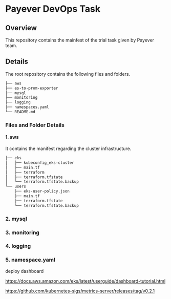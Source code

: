 # Payever DevOps Task

## Overview

This repository contains the mainfest of the trial task given by Payever team.

## Details

The root repository contains the following files and folders.

```bash
├── aws
├── es-to-prom-exporter
├── mysql
├── monitoring
├── logging
├── namespaces.yaml
└── README.md
```

### Files and Folder Details




#### 1. aws

It contains the manifest regarding the cluster infrastructure.

```bash
├── eks
│   ├── kubeconfig_eks-cluster
│   ├── main.tf
│   ├── terraform
│   ├── terraform.tfstate
│   └── terraform.tfstate.backup
└── users
    ├── eks-user-policy.json
    ├── main.tf
    ├── terraform.tfstate
    └── terraform.tfstate.backup

```

### 2. mysql
### 3. monitoring
### 4. logging
### 5. namespace.yaml






deploy dashboard

https://docs.aws.amazon.com/eks/latest/userguide/dashboard-tutorial.html

https://github.com/kubernetes-sigs/metrics-server/releases/tag/v0.2.1